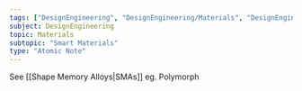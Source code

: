 ```yaml
---
tags: ["DesignEngineering", "DesignEngineering/Materials", "DesignEngineering/Materials/SmartMaterials"]
subject: DesignEngineering
topic: Materials
subtopic: "Smart Materials"
type: "Atomic Note"
---
```


See [[Shape Memory Alloys|SMAs]]
eg. Polymorph
